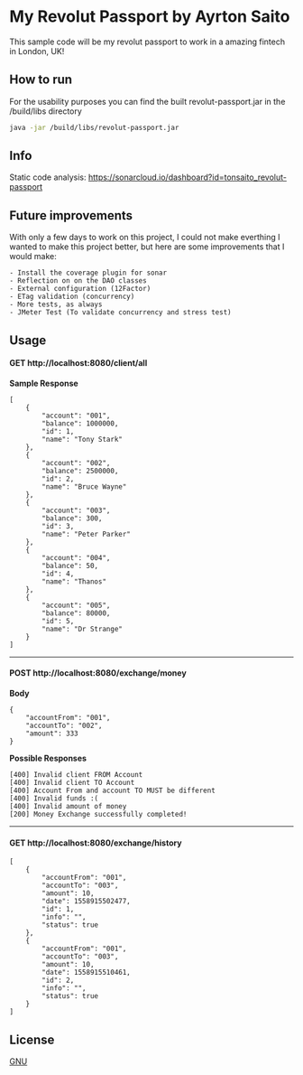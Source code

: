 # My Revolut Passport by Ayrton Saito
This sample code will be my revolut passport to work in a amazing fintech in London, UK!

## How to run
For the usability purposes you can find the built revolut-passport.jar in the /build/libs directory

```bash
java -jar /build/libs/revolut-passport.jar
```

## Info

Static code analysis: https://sonarcloud.io/dashboard?id=tonsaito_revolut-passport


## Future improvements
With only a few days to work on this project, I could not make everthing I wanted to make this project better, but here are some improvements that I would make:

```
- Install the coverage plugin for sonar
- Reflection on on the DAO classes
- External configuration (12Factor)
- ETag validation (concurrency)
- More tests, as always
- JMeter Test (To validate concurrency and stress test)
```

## Usage

#### GET http://localhost:8080/client/all

**Sample Response**

```
[
    {
        "account": "001",
        "balance": 1000000,
        "id": 1,
        "name": "Tony Stark"
    },
    {
        "account": "002",
        "balance": 2500000,
        "id": 2,
        "name": "Bruce Wayne"
    },
    {
        "account": "003",
        "balance": 300,
        "id": 3,
        "name": "Peter Parker"
    },
    {
        "account": "004",
        "balance": 50,
        "id": 4,
        "name": "Thanos"
    },
    {
        "account": "005",
        "balance": 80000,
        "id": 5,
        "name": "Dr Strange"
    }
]
```
___

#### POST http://localhost:8080/exchange/money

**Body**
```
{
	"accountFrom": "001",
	"accountTo": "002",
	"amount": 333
}
```

**Possible Responses**

```
[400] Invalid client FROM Account
[400] Invalid client TO Account
[400] Account From and account TO MUST be different
[400] Invalid funds :(
[400] Invalid amount of money
[200] Money Exchange successfully completed!
```

___

#### GET http://localhost:8080/exchange/history
```
[
    {
        "accountFrom": "001",
        "accountTo": "003",
        "amount": 10,
        "date": 1558915502477,
        "id": 1,
        "info": "",
        "status": true
    },
    {
        "accountFrom": "001",
        "accountTo": "003",
        "amount": 10,
        "date": 1558915510461,
        "id": 2,
        "info": "",
        "status": true
    }
]
```

## License
[GNU](https://www.gnu.org/licenses/gpl-3.0.pt-br.html)